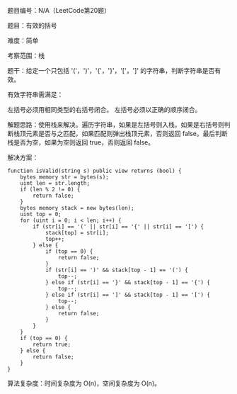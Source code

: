 题目编号：N/A（LeetCode第20题）

题目：有效的括号

难度：简单

考察范围：栈

题干：给定一个只包括 '('，')'，'{'，'}'，'['，']' 的字符串，判断字符串是否有效。

有效字符串需满足：

左括号必须用相同类型的右括号闭合。
左括号必须以正确的顺序闭合。

解题思路：使用栈来解决。遍历字符串，如果是左括号则入栈，如果是右括号则判断栈顶元素是否与之匹配，如果匹配则弹出栈顶元素，否则返回 false。最后判断栈是否为空，如果为空则返回 true，否则返回 false。

解决方案：

```solidity
function isValid(string s) public view returns (bool) {
    bytes memory str = bytes(s);
    uint len = str.length;
    if (len % 2 != 0) {
        return false;
    }
    bytes memory stack = new bytes(len);
    uint top = 0;
    for (uint i = 0; i < len; i++) {
        if (str[i] == '(' || str[i] == '{' || str[i] == '[') {
            stack[top] = str[i];
            top++;
        } else {
            if (top == 0) {
                return false;
            }
            if (str[i] == ')' && stack[top - 1] == '(') {
                top--;
            } else if (str[i] == '}' && stack[top - 1] == '{') {
                top--;
            } else if (str[i] == ']' && stack[top - 1] == '[') {
                top--;
            } else {
                return false;
            }
        }
    }
    if (top == 0) {
        return true;
    } else {
        return false;
    }
}
```

算法复杂度：时间复杂度为 O(n)，空间复杂度为 O(n)。